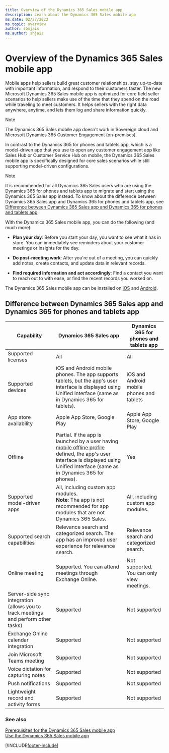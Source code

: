 ```yaml
---
title: Overview of the Dynamics 365 Sales mobile app
description: Learn about the Dynamics 365 Sales mobile app
ms.date: 02/27/2023
ms.topic: overview
author: sbmjais
ms.author: shjais
---
```


# Overview of the Dynamics 365 Sales mobile app 

Mobile apps help sellers build great customer relationships, stay up-to-date with important information, and respond to their customers faster. The new Microsoft Dynamics 365 Sales mobile app is optimized for core field seller scenarios to help sellers make use of the time that they spend on the road while traveling to meet customers. It helps sellers with the right data anywhere, anytime, and lets them log and share information quickly.

> [!NOTE]
> The Dynamics 365 Sales mobile app doesn't work in Sovereign cloud and Microsoft Dynamics 365 Customer Engagement (on-premises).

In contrast to the Dynamics 365 for phones and tablets app, which is a model-driven app that you use to open any customer engagement app like Sales Hub or Customer Service Hub on mobile, the Dynamics 365 Sales mobile app is specifically designed for core sales scenarios while still supporting model-driven configurations. 

> [!NOTE]
> It is recommended for all Dynamics 365 Sales users who are using the Dynamics 365 for phones and tablets app to migrate and start using the Dynamics 365 Sales app instead. To know about the difference between Dynamics 365 Sales app and Dynamics 365 for phones and tablets app, see [Difference between Dynamics 365 Sales app and Dynamics 365 for phones and tablets app](#difference-between-dynamics-365-sales-app-and-dynamics-365-for-phones-and-tablets-app).

With the Dynamics 365 Sales mobile app, you can do the following (and much more):

- **Plan your day**: Before you start your day, you want to see what it has in store. You can immediately see reminders about your customer meetings or insights for the day.

- **Do post-meeting work**: After you're out of a meeting, you can quickly add notes, create contacts, and update data in relevant records.

- **Find required information and act accordingly**: Find a contact you want to reach out to with ease, or find the recent records you worked on.

The Dynamics 365 Sales mobile app can be installed on [iOS](install-mobile-app.md#install-the-app-on-ios) and [Android](install-mobile-app.md#install-the-app-on-android). 

## Difference between Dynamics 365 Sales app and Dynamics 365 for phones and tablets app

|Capability|Dynamics 365 Sales app|Dynamics 365 for phones and tablets app|
|--------|----------------------|---------------------------------------|
|Supported licenses|All|All|
|Supported devices|iOS and Android mobile phones. The app supports tablets, but the app's user interface is displayed using Unified Interface (same as in Dynamics 365 for tablets).|iOS and Android mobile phones and tablets|
|App store availability|Apple App Store, Google Play|Apple App Store, Google Play|
|Offline|Partial. If the app is launched by a user having [mobile offline profile](../../mobile-app/setup-mobile-offline.md) defined, the app's user interface is displayed using Unified Interface (same as in Dynamics 365 for phones).|Yes|
|Supported model-driven apps|All, including custom app modules. <br>**Note**: The app is not recommended for app modules that are not Dynamics 365 Sales.|All, including custom app modules.|
|Supported search capabilities|Relevance search and categorized search. The app has an improved user experience for relevance search.|Relevance search and categorized search.|
|Online meeting|Supported. You can attend meetings through Exchange Online.|Not supported. You can only view meetings.|
|Server-side sync integration (allows you to track meetings and perform other tasks)|Supported|Not supported|
|Exchange Online calendar integration|Supported|Not supported|
|Join Microsoft Teams meeting|Supported|Not supported|
|Voice dictation for capturing notes|Supported|Not supported|
|Push notifications|Supported|Not supported|
|Lightweight record and activity forms|Supported|Not supported|


### See also

[Prerequisites for the Dynamics 365 Sales mobile app](prereq-sales-mobile.md)   
[Use the Dynamics 365 Sales mobile app](use-sales-mobile-app.md)


[!INCLUDE[footer-include](../../includes/footer-banner.md)]
